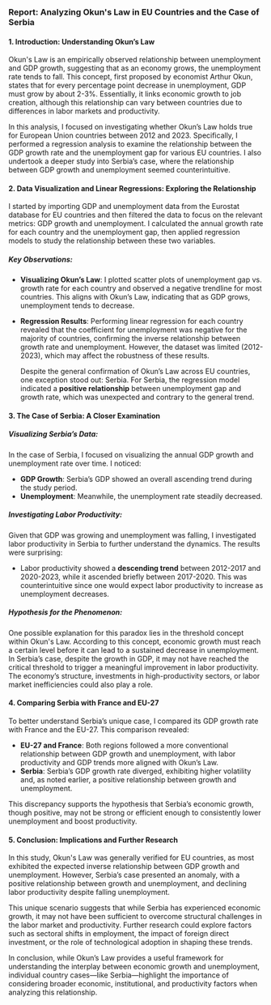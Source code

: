 ### Report: Analyzing Okun's Law in EU Countries and the Case of Serbia

#### 1. **Introduction: Understanding Okun’s Law**
Okun's Law is an empirically observed relationship between unemployment and GDP growth, suggesting that as an economy grows, the unemployment rate tends to fall. This concept, first proposed by economist Arthur Okun, states that for every percentage point decrease in unemployment, GDP must grow by about 2-3%. Essentially, it links economic growth to job creation, although this relationship can vary between countries due to differences in labor markets and productivity.

In this analysis, I focused on investigating whether Okun’s Law holds true for European Union countries between 2012 and 2023. Specifically, I performed a regression analysis to examine the relationship between the GDP growth rate and the unemployment gap for various EU countries. I also undertook a deeper study into Serbia’s case, where the relationship between GDP growth and unemployment seemed counterintuitive.

#### 2. **Data Visualization and Linear Regressions: Exploring the Relationship**

I started by importing GDP and unemployment data from the Eurostat database for EU countries and then filtered the data to focus on the relevant metrics: GDP growth and unemployment. I calculated the annual growth rate for each country and the unemployment gap, then applied regression models to study the relationship between these two variables.

##### Key Observations:
- **Visualizing Okun’s Law**: I plotted scatter plots of unemployment gap vs. growth rate for each country and observed a negative trendline for most countries. This aligns with Okun’s Law, indicating that as GDP grows, unemployment tends to decrease.
  
- **Regression Results**: Performing linear regression for each country revealed that the coefficient for unemployment was negative for the majority of countries, confirming the inverse relationship between growth rate and unemployment. However, the dataset was limited (2012-2023), which may affect the robustness of these results.

  Despite the general confirmation of Okun’s Law across EU countries, one exception stood out: Serbia. For Serbia, the regression model indicated a **positive relationship** between unemployment gap and growth rate, which was unexpected and contrary to the general trend.

#### 3. **The Case of Serbia: A Closer Examination**

##### Visualizing Serbia’s Data:
In the case of Serbia, I focused on visualizing the annual GDP growth and unemployment rate over time. I noticed:
- **GDP Growth**: Serbia’s GDP showed an overall ascending trend during the study period.
- **Unemployment**: Meanwhile, the unemployment rate steadily decreased.

##### Investigating Labor Productivity:
Given that GDP was growing and unemployment was falling, I investigated labor productivity in Serbia to further understand the dynamics. The results were surprising:
- Labor productivity showed a **descending trend** between 2012-2017 and 2020-2023, while it ascended briefly between 2017-2020. This was counterintuitive since one would expect labor productivity to increase as unemployment decreases.

##### Hypothesis for the Phenomenon:
One possible explanation for this paradox lies in the threshold concept within Okun's Law. According to this concept, economic growth must reach a certain level before it can lead to a sustained decrease in unemployment. In Serbia’s case, despite the growth in GDP, it may not have reached the critical threshold to trigger a meaningful improvement in labor productivity. The economy’s structure, investments in high-productivity sectors, or labor market inefficiencies could also play a role.

#### 4. **Comparing Serbia with France and EU-27**

To better understand Serbia’s unique case, I compared its GDP growth rate with France and the EU-27. This comparison revealed:
- **EU-27 and France**: Both regions followed a more conventional relationship between GDP growth and unemployment, with labor productivity and GDP trends more aligned with Okun’s Law.
- **Serbia**: Serbia’s GDP growth rate diverged, exhibiting higher volatility and, as noted earlier, a positive relationship between growth and unemployment.

This discrepancy supports the hypothesis that Serbia’s economic growth, though positive, may not be strong or efficient enough to consistently lower unemployment and boost productivity.

#### 5. **Conclusion: Implications and Further Research**

In this study, Okun's Law was generally verified for EU countries, as most exhibited the expected inverse relationship between GDP growth and unemployment. However, Serbia’s case presented an anomaly, with a positive relationship between growth and unemployment, and declining labor productivity despite falling unemployment.

This unique scenario suggests that while Serbia has experienced economic growth, it may not have been sufficient to overcome structural challenges in the labor market and productivity. Further research could explore factors such as sectoral shifts in employment, the impact of foreign direct investment, or the role of technological adoption in shaping these trends.

In conclusion, while Okun’s Law provides a useful framework for understanding the interplay between economic growth and unemployment, individual country cases—like Serbia—highlight the importance of considering broader economic, institutional, and productivity factors when analyzing this relationship.
